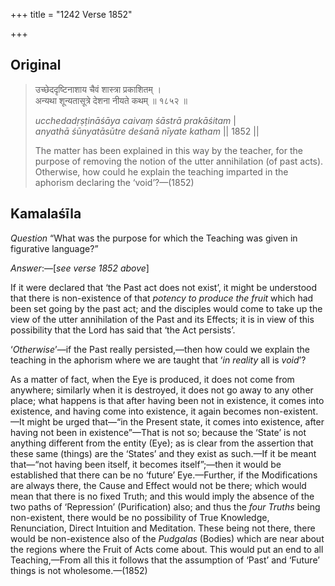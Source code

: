 +++
title = "1242 Verse 1852"

+++
## Original 
>
> उच्छेददृष्टिनाशाय चैवं शास्त्रा प्रकाशितम् ।  
> अन्यथा शून्यतासूत्रे देशना नीयते कथम् ॥ १८५२ ॥ 
>
> *ucchedadṛṣṭināśāya caivaṃ śāstrā prakāśitam* \|  
> *anyathā śūnyatāsūtre deśanā nīyate katham* \|\| 1852 \|\| 
>
> The matter has been explained in this way by the teacher, for the purpose of removing the notion of the utter annihilation (of past acts). Otherwise, how could he explain the teaching imparted in the aphorism declaring the ‘void’?—(1852)



## Kamalaśīla

*Question* “What was the purpose for which the Teaching was given in figurative language?”

*Answer*:—[*see verse 1852 above*]

If it were declared that ‘the Past act does not exist’, it might be understood that there is non-existence of that *potency to produce the fruit* which had been set going by the past act; and the disciples would come to take up the view of the utter annihilation of the Past and its Effects; it is in view of this possibility that the Lord has said that ‘the Act persists’.

‘*Otherwise*’—if the Past really persisted,—then how could we explain the teaching in the aphorism where we are taught that ‘*in reality* all is *void*’?

As a matter of fact, when the Eye is produced, it does not come from anywhere; similarly when it is destroyed, it does not go away to any other place; what happens is that after having been not in existence, it comes into existence, and having come into existence, it again becomes non-existent.—It might be urged that—“in the Present state, it comes into existence, after having not been in existence”—That is not so; because the ‘State’ is not anything different from the entity (Eye); as is clear from the assertion that these same (things) are the ‘States’ and they exist as such.—If it be meant that—“not having been itself, it becomes itself”;—then it would be established that there can be no ‘future’ Eye.—Further, if the Modifications are always there, the Cause and Effect would not be there; which would mean that there is no fixed Truth; and this would imply the absence of the two paths of ‘Repression’ (Purification) also; and thus the *four Truths* being non-existent, there would be no possibility of True Knowledge, Renunciation, Direct Intuition and Meditation. These being not there, there would be non-existence also of the *Pudgalas* (Bodies) which are near about the regions where the Fruit of Acts come about. This would put an end to all Teaching,—From all this it follows that the assumption of ‘Past’ and ‘Future’ things is not wholesome.—(1852)


